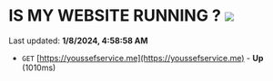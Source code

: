 # IS MY WEBSITE RUNNING ? [![](https://img.shields.io/static/v1?label=Sponsor&message=%E2%9D%A4&logo=GitHub&color=%23fe8e86)](https://github.com/sponsors/<username>)

Last updated: **1/8/2024, 4:58:58 AM**

- `GET` [https://youssefservice.me](https://youssefservice.me) - **Up** (1010ms)
